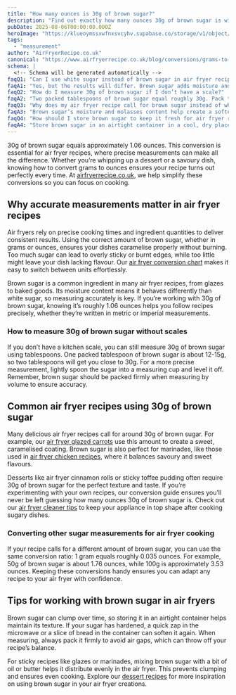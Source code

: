 ```yaml
---
title: "How many ounces is 30g of brown sugar?"
description: "Find out exactly how many ounces 30g of brown sugar is with our simple conversion guide. Perfect for air fryer recipes!"
pubDate: 2025-08-06T00:00:00.000Z
heroImage: "https://klueoymssxwfnxsvcyhv.supabase.co/storage/v1/object/public/Shmucket/how-many-ounces-is-30g-of-brown-sugar.webp"
tags:
  - "measurement"
author: "AirFryerRecipe.co.uk"
canonical: "https://www.airfryerrecipe.co.uk/blog/conversions/grams-to-ounces/how-many-ounces-is-30g-of-brown-sugar"
schema: |
  <!-- Schema will be generated automatically -->
faqQ1: "Can I use white sugar instead of brown sugar in air fryer recipes?"
faqA1: "Yes, but the results will differ. Brown sugar adds moisture and a caramel-like flavour due to its molasses content. White sugar is drier and may alter the texture of your dish. If substituting, reduce the amount slightly and monitor cooking times closely."
faqQ2: "How do I measure 30g of brown sugar if I don’t have a scale?"
faqA2: "Two packed tablespoons of brown sugar equal roughly 30g. Pack the sugar firmly into the spoon to ensure accuracy. For larger quantities, use a measuring cup and level it off, remembering that 1 cup of packed brown sugar is about 200g."
faqQ3: "Why does my air fryer recipe call for brown sugar instead of white?"
faqA3: "Brown sugar’s moisture and molasses content help create a softer texture and richer flavour in dishes like glazes, marinades, and baked goods. It also caramelises better, adding depth to savoury and sweet recipes alike."
faqQ4: "How should I store brown sugar to keep it fresh for air fryer recipes?"
faqA4: "Store brown sugar in an airtight container in a cool, dry place. If it hardens, place a slice of bread or a damp paper towel in the container overnight to restore moisture. Avoid refrigeration, as it can cause clumping."
---
```

<p>30g of brown sugar equals approximately 1.06 ounces. This conversion is essential for air fryer recipes, where precise measurements can make all the difference. Whether you’re whipping up a dessert or a savoury dish, knowing how to convert grams to ounces ensures your recipe turns out perfectly every time. At <a href=https://www.airfryerrecipe.co.uk>airfryerrecipe.co.uk</a>, we help simplify these conversions so you can focus on cooking.</p>  

<h2>Why accurate measurements matter in air fryer recipes</h2>  
<p>Air fryers rely on precise cooking times and ingredient quantities to deliver consistent results. Using the correct amount of brown sugar, whether in grams or ounces, ensures your dishes caramelise properly without burning. Too much sugar can lead to overly sticky or burnt edges, while too little might leave your dish lacking flavour. Our <a href=https://www.airfryerrecipe.co.uk/air-fryer-conversion-chart>air fryer conversion chart</a> makes it easy to switch between units effortlessly.</p>  

<p>Brown sugar is a common ingredient in many air fryer recipes, from glazes to baked goods. Its moisture content means it behaves differently than white sugar, so measuring accurately is key. If you’re working with 30g of brown sugar, knowing it’s roughly 1.06 ounces helps you follow recipes precisely, whether they’re written in metric or imperial measurements.</p>  

<h3>How to measure 30g of brown sugar without scales</h3>  
<p>If you don’t have a kitchen scale, you can still measure 30g of brown sugar using tablespoons. One packed tablespoon of brown sugar is about 12-15g, so two tablespoons will get you close to 30g. For a more precise measurement, lightly spoon the sugar into a measuring cup and level it off. Remember, brown sugar should be packed firmly when measuring by volume to ensure accuracy.</p>  

<h2>Common air fryer recipes using 30g of brown sugar</h2>  
<p>Many delicious air fryer recipes call for around 30g of brown sugar. For example, our <a href=https://www.airfryerrecipe.co.uk/recipes>air fryer glazed carrots</a> use this amount to create a sweet, caramelised coating. Brown sugar is also perfect for marinades, like those used in <a href=https://www.airfryerrecipe.co.uk/recipe-category/chicken>air fryer chicken recipes</a>, where it balances savoury and sweet flavours.</p>  

<p>Desserts like air fryer cinnamon rolls or sticky toffee pudding often require 30g of brown sugar for the perfect texture and taste. If you’re experimenting with your own recipes, our conversion guide ensures you’ll never be left guessing how many ounces 30g of brown sugar is. Check out our <a href=https://www.airfryerrecipe.co.uk/air-fryer-cleaner>air fryer cleaner tips</a> to keep your appliance in top shape after cooking sugary dishes.</p>  

<h3>Converting other sugar measurements for air fryer cooking</h3>  
<p>If your recipe calls for a different amount of brown sugar, you can use the same conversion ratio: 1 gram equals roughly 0.035 ounces. For example, 50g of brown sugar is about 1.76 ounces, while 100g is approximately 3.53 ounces. Keeping these conversions handy ensures you can adapt any recipe to your air fryer with confidence.</p>  

<h2>Tips for working with brown sugar in air fryers</h2>  
<p>Brown sugar can clump over time, so storing it in an airtight container helps maintain its texture. If your sugar has hardened, a quick zap in the microwave or a slice of bread in the container can soften it again. When measuring, always pack it firmly to avoid air gaps, which can throw off your recipe’s balance.</p>  

<p>For sticky recipes like glazes or marinades, mixing brown sugar with a bit of oil or butter helps it distribute evenly in the air fryer. This prevents clumping and ensures even cooking. Explore our <a href=https://www.airfryerrecipe.co.uk/recipe-category/dessert>dessert recipes</a> for more inspiration on using brown sugar in your air fryer creations.</p>
